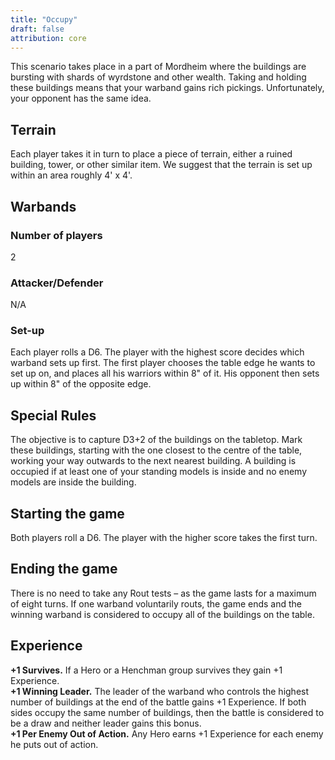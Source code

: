 ```yaml
---
title: "Occupy"
draft: false
attribution: core
---
```

This scenario takes place in a part of Mordheim where the buildings are bursting with shards of wyrdstone and other wealth. Taking and holding these buildings means that your warband gains rich pickings. Unfortunately, your opponent has the same idea.
## Terrain
Each player takes it in turn to place a piece of terrain, either a ruined building, tower, or other similar item. We suggest that the terrain is set up within an area roughly 4' x 4'.
## Warbands
### Number of players
2
### Attacker/Defender
N/A
### Set-up
Each player rolls a D6. The player with the highest score decides which warband sets up first. The first player chooses the table edge he wants to set up on, and places all his warriors within 8" of it. His opponent then sets up within 8" of the opposite edge.
## Special Rules
The objective is to capture D3+2 of the buildings on the tabletop. Mark these buildings, starting with the one closest to the centre of the table, working your way outwards to the next nearest building. A building is occupied if at least one of your standing models is inside and no enemy models are inside the building.
## Starting the game
Both players roll a D6. The player with the higher score takes the first turn.
## Ending the game
There is no need to take any Rout tests – as the game lasts for a maximum of eight turns. If one warband voluntarily routs, the game ends and the winning warband is considered to occupy all of the buildings on the table.
## Experience
__+1 Survives.__ If a Hero or a Henchman group survives they gain +1 Experience.  
__+1 Winning Leader.__ The leader of the warband who controls the highest number of buildings at the end of the battle gains +1 Experience. If both sides occupy the same number of buildings, then the battle is considered to be a draw and neither leader gains this bonus.  
__+1 Per Enemy Out of Action.__ Any Hero earns +1 Experience for each enemy he puts out of action.
